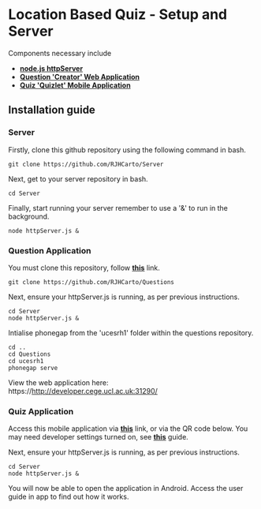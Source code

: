 # Location Based Quiz - Setup and Server
Components necessary include
- **[node.js httpServer](https://github.com/RJHCarto/Server)**
- **[Question 'Creator' Web Application](https://github.com/RJHCarto/Questions)**
- **[Quiz 'Quizlet' Mobile Application](https://github.com/RJHCarto/Questions)**

## Installation guide
### Server
Firstly,  clone this github repository using the following command in bash.
```
git clone https://github.com/RJHCarto/Server
```
Next, get to your server repository in bash.
```
cd Server
```
Finally, start running your server remember to use a '&' to run in the background.
```
node httpServer.js &
```

### Question Application
You must clone this repository, follow **[this](https://github.com/RJHCarto/Questions)** link.
```
git clone https://github.com/RJHCarto/Questions
```
Next, ensure your httpServer.js is running, as per previous instructions.
```
cd Server
node httpServer.js &
```
Intialise phonegap from the 'ucesrh1' folder within the questions repository.
```
cd ..
cd Questions
cd ucesrh1
phonegap serve
```
View the web application here: https://http://developer.cege.ucl.ac.uk:31290/

### Quiz Application
Access this mobile application via **[this]()** link, or via the QR code below. You may need developer settings turned on, see **[this](https://developer.android.com/studio/debug/dev-options)** guide.

Next, ensure your httpServer.js is running, as per previous instructions.
```
cd Server
node httpServer.js &
```
You will now be able to open the application in Android. 
Access the user guide in app to find out how it works.
